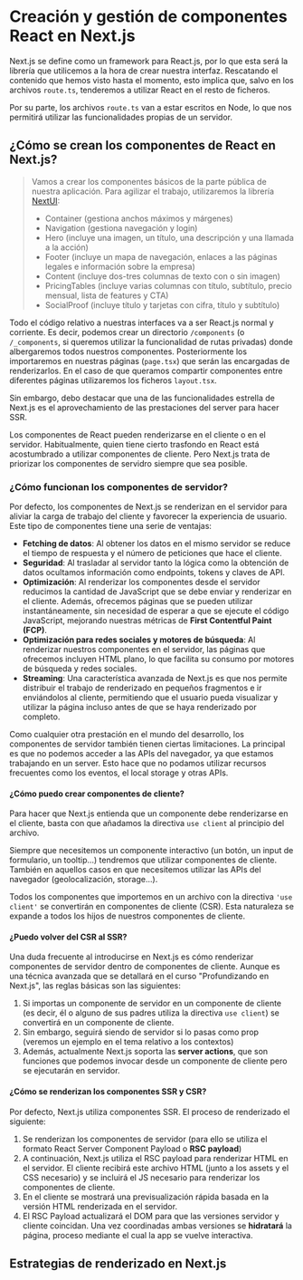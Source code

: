 # Creación y gestión de componentes React en Next.js

Next.js se define como un framework para React.js, por lo que esta será la librería que utilicemos a la hora de crear nuestra interfaz. Rescatando el contenido que hemos visto hasta el momento, esto implica que, salvo en los archivos `route.ts`, tenderemos a utilizar React en el resto de ficheros.

Por su parte, los archivos `route.ts` van a estar escritos en Node, lo que nos permitirá utilizar las funcionalidades propias de un servidor.

## ¿Cómo se crean los componentes de React en Next.js?

> Vamos a crear los componentes básicos de la parte pública de nuestra aplicación. Para agilizar el trabajo, utilizaremos la librería [NextUI](https://nextui.org/):
>
> - Container (gestiona anchos máximos y márgenes)
> - Navigation (gestiona navegación y login)
> - Hero (incluye una imagen, un título, una descripción y una llamada a la acción)
> - Footer (incluye un mapa de navegación, enlaces a las páginas legales e información sobre la empresa)
> - Content (incluye dos-tres columnas de texto con o sin imagen)
> - PricingTables (incluye varias columnas con título, subtítulo, precio mensual, lista de features y CTA)
> - SocialProof (incluye título y tarjetas con cifra, título y subtítulo)

Todo el código relativo a nuestras interfaces va a ser React.js normal y corriente. Es decir, podemos crear un directorio `/components` (o `/_components`, si queremos utilizar la funcionalidad de rutas privadas) donde albergaremos todos nuestros componentes. Posteriormente los importaremos en nuestras páginas (`page.tsx`) que serán las encargadas de renderizarlos. En el caso de que queramos compartir componentes entre diferentes páginas utilizaremos los ficheros `layout.tsx`.

Sin embargo, debo destacar que una de las funcionalidades estrella de Next.js es el aprovechamiento de las prestaciones del server para hacer SSR.

Los componentes de React pueden renderizarse en el cliente o en el servidor. Habitualmente, quien tiene cierto trasfondo en React está acostumbrado a utilizar componentes de cliente. Pero Next.js trata de priorizar los componentes de servidro siempre que sea posible.

### ¿Cómo funcionan los componentes de servidor?

Por defecto, los componentes de Next.js se renderizan en el servidor para aliviar la carga de trabajo del cliente y favorecer la experiencia de usuario. Este tipo de componentes tiene una serie de ventajas:

- **Fetching de datos**: Al obtener los datos en el mismo servidor se reduce el tiempo de respuesta y el número de peticiones que hace el cliente.
- **Seguridad**: Al trasladar al servidor tanto la lógica como la obtención de datos ocultamos información como endpoints, tokens y claves de API.
- **Optimización**: Al renderizar los componentes desde el servidor reducimos la cantidad de JavaScript que se debe enviar y renderizar en el cliente. Además, ofrecemos páginas que se pueden utilizar instantáneamente, sin necesidad de esperar a que se ejecute el código JavaScript, mejorando nuestras métricas de **First Contentful Paint (FCP)**.
- **Optimización para redes sociales y motores de búsqueda**: Al renderizar nuestros componentes en el servidor, las páginas que ofrecemos incluyen HTML plano, lo que facilita su consumo por motores de búsqueda y redes sociales.
- **Streaming**: Una característica avanzada de Next.js es que nos permite distribuir el trabajo de renderizado en pequeños fragmentos e ir enviándolos al cliente, permitiendo que el usuario pueda visualizar y utilizar la página incluso antes de que se haya renderizado por completo.

Como cualquier otra prestación en el mundo del desarrollo, los componentes de servidor también tienen ciertas limitaciones. La principal es que no podemos acceder a las APIs del navegador, ya que estamos trabajando en un server. Esto hace que no podamos utilizar recursos frecuentes como los eventos, el local storage y otras APIs.

#### ¿Cómo puedo crear componentes de cliente?

Para hacer que Next.js entienda que un componente debe renderizarse en el cliente, basta con que añadamos la directiva `use client` al principio del archivo.

Siempre que necesitemos un componente interactivo (un botón, un input de formulario, un tooltip...) tendremos que utilizar componentes de cliente. También en aquellos casos en que necesitemos utilizar las APIs del navegador (geolocalización, storage...).

Todos los componentes que importemos en un archivo con la directiva `'use client'` se convertirán en componentes de cliente (CSR). Esta naturaleza se expande a todos los hijos de nuestros componentes de cliente.

#### ¿Puedo volver del CSR al SSR?

Una duda frecuente al introducirse en Next.js es cómo renderizar componentes de servidor dentro de componentes de cliente. Aunque es una técnica avanzada que se detallará en el curso "Profundizando en Next.js", las reglas básicas son las siguientes:

1. Si importas un componente de servidor en un componente de cliente (es decir, él o alguno de sus padres utiliza la directiva `use client`) se convertirá en un componente de cliente.
1. Sin embargo, seguirá siendo de servidor si lo pasas como prop (veremos un ejemplo en el tema relativo a los contextos)
1. Además, actualmente Next.js soporta las **server actions**, que son funciones que podemos invocar desde un componente de cliente pero se ejecutarán en servidor.

#### ¿Cómo se renderizan los componentes SSR y CSR?

Por defecto, Next.js utiliza componentes SSR. El proceso de renderizado el siguiente:

1. Se renderizan los componentes de servidor (para ello se utiliza el formato React Server Component Payload o **RSC payload**)
1. A continuación, Next.js utiliza el RSC payload para renderizar HTML en el servidor. El cliente recibirá este archivo HTML (junto a los assets y el CSS necesario) y se incluirá el JS necesario para renderizar los componentes de cliente.
1. En el cliente se mostrará una previsualización rápida basada en la versión HTML renderizada en el servidor.
1. El RSC Payload actualizará el DOM para que las versiones servidor y cliente coincidan. Una vez coordinadas ambas versiones se **hidratará** la página, proceso mediante el cual la app se vuelve interactiva.

## Estrategias de renderizado en Next.js
